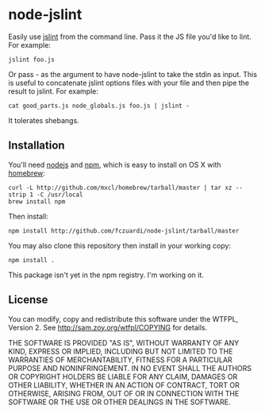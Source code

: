 node-jslint
===========

Easily use [jslint][] from the command line. Pass it the JS file you'd like to lint. For example:

    jslint foo.js

Or pass - as the argument to have node-jslint to take the stdin as input. This is useful to concatenate jslint options files with your file and then pipe the result to jslint. For example:

    cat good_parts.js node_globals.js foo.js | jslint -


It tolerates shebangs.

Installation
------------

You'll need [nodejs][] and [npm][], which is easy to install on OS X with [homebrew][]:

    curl -L http://github.com/mxcl/homebrew/tarball/master | tar xz --strip 1 -C /usr/local
    brew install npm

Then install:

    npm install http://github.com/fczuardi/node-jslint/tarball/master

You may also clone this repository then install in your working copy:

    npm install .

This package isn't yet in the npm registry. I'm working on it.

License
-------

You can modify, copy and redistribute this software under the WTFPL, Version 2.
See <http://sam.zoy.org/wtfpl/COPYING> for details.

THE SOFTWARE IS PROVIDED "AS IS", WITHOUT WARRANTY OF ANY KIND,
EXPRESS OR IMPLIED, INCLUDING BUT NOT LIMITED TO THE WARRANTIES
OF MERCHANTABILITY, FITNESS FOR A PARTICULAR PURPOSE AND
NONINFRINGEMENT. IN NO EVENT SHALL THE AUTHORS OR COPYRIGHT
HOLDERS BE LIABLE FOR ANY CLAIM, DAMAGES OR OTHER LIABILITY,
WHETHER IN AN ACTION OF CONTRACT, TORT OR OTHERWISE, ARISING
FROM, OUT OF OR IN CONNECTION WITH THE SOFTWARE OR THE USE OR
OTHER DEALINGS IN THE SOFTWARE.

[jslint]: http://jslint.com/
[nodejs]: http://nodejs.org/
[npm]: http://github.com/isaacs/npm
[homebrew]: http://github.com/mxcl/homebrew
